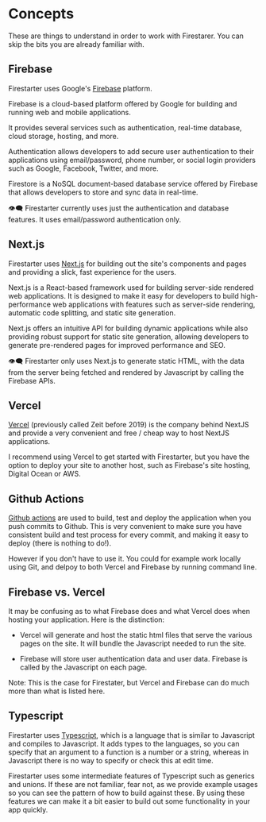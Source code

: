 # Concepts

These are things to understand in order to work with Firestarer. You can skip the bits you are already familiar with.

## Firebase

Firestarter uses Google's [Firebase](https://firebase.google.com/) platform.

Firebase is a cloud-based platform offered by Google for building and running web and mobile applications. 

It provides several services such as authentication, real-time database, cloud storage, hosting, and more. 

Authentication allows developers to add secure user authentication to their applications using email/password, phone number, or social login providers such as Google, Facebook, Twitter, and more. 

Firestore is a NoSQL document-based database service offered by Firebase that allows developers to store and sync data in real-time. 

👁️‍🗨️ Firestarter currently uses just the authentication and database features. It uses email/password authentication only.

## Next.js

Firestarter uses [Next.js](https://nextjs.org/) for building out the site's components and pages and providing a slick, fast experience for the users.

Next.js is a React-based framework used for building server-side rendered web applications. It is designed to make it easy for developers to build high-performance web applications with features such as server-side rendering, automatic code splitting, and static site generation. 

Next.js offers an intuitive API for building dynamic applications while also providing robust support for static site generation, allowing developers to generate pre-rendered pages for improved performance and SEO. 

👁️‍🗨️ Firestarter only uses Next.js to generate static HTML, with the data from the server being fetched and rendered by Javascript by calling the Firebase APIs.

## Vercel

[Vercel](https://vercel.com) (previously called Zeit before 2019) is the company behind NextJS and provide a very convenient and free / cheap way to host NextJS applications.

I recommend using Vercel to get started with Firestarter, but you have the option to deploy your site to another host, such as Firebase's site hosting, Digital Ocean or AWS.

## Github Actions

[Github actions](https://github.com/features/actions) are used to build, test and deploy the application when you push commits to Github. This is very convenient to make sure you have consistent build and test process for every commit, and making it easy to deploy (there is nothing to do!).

However if you don't have to use it. You could for example work locally using Git, and delpoy to both Vercel and Firebase by running command line. 

## Firebase vs. Vercel

It may be confusing as to what Firebase does and what Vercel does when hosting your application. Here is the distinction:

* Vercel will generate and host the static html files that serve the various pages on the site. It will bundle the Javascript needed to run the site.

* Firebase will store user authentication data and user data. Firebase is called by the Javascript on each page.

Note: This is the case for Firestater, but Vercel and Firebase can do much more than what is listed here.

## Typescript

Firestarter uses [Typescript](https://www.typescriptlang.org/), which is a language that is similar to Javascript and compiles to Javascript. It adds types to the languages, so you can specify that an argument to a function is a number or a string, whereas in Javascript there is no way to specify or check this at edit time.

Firestarter uses some intermediate features of Typescript such as generics and unions. If these are not familiar, fear not, as we provide example usages so you can see the pattern of how to build against these. By using these features we can make it a bit easier to build out some functionality in your app quickly.